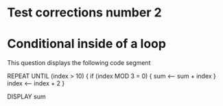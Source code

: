 # Test corrections number 2

# Conditional inside of a loop 

This question displays the following code segment 

REPEAT UNTIL (index > 10)
{
     if (index MOD 3 = 0)
     {
         sum <-- sum + index
     }
  index <-- index + 2
}

DISPLAY sum 
